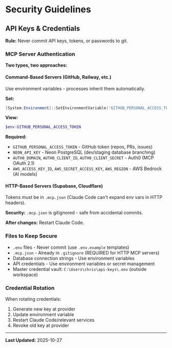 # Security Guidelines

## API Keys & Credentials

**Rule:** Never commit API keys, tokens, or passwords to git.

### MCP Server Authentication

**Two types, two approaches:**

#### Command-Based Servers (GitHub, Railway, etc.)
Use environment variables - processes inherit them automatically.

**Set:**
```powershell
[System.Environment]::SetEnvironmentVariable('GITHUB_PERSONAL_ACCESS_TOKEN', 'token', 'User')
```

**View:**
```powershell
$env:GITHUB_PERSONAL_ACCESS_TOKEN
```

**Required:**
- `GITHUB_PERSONAL_ACCESS_TOKEN` - GitHub token (repos, PRs, issues)
- `NEON_API_KEY` - Neon PostgreSQL (dev/staging database branching)
- `AUTH0_DOMAIN`, `AUTH0_CLIENT_ID`, `AUTH0_CLIENT_SECRET` - Auth0 (MCP OAuth 2.1)
- `AWS_ACCESS_KEY_ID`, `AWS_SECRET_ACCESS_KEY`, `AWS_REGION` - AWS Bedrock (AI models)

#### HTTP-Based Servers (Supabase, Cloudflare)
Tokens must be in `.mcp.json` (Claude Code can't expand env vars in HTTP headers).

**Security:** `.mcp.json` is gitignored - safe from accidental commits.

**After changes:** Restart Claude Code.

### Files to Keep Secure

- `.env` files - Never commit (use `.env.example` templates)
- `.mcp.json` - Already in `.gitignore` (REQUIRED for HTTP MCP servers)
- Database connection strings - Use environment variables
- API credentials - Use environment variables or secret management
- Master credential vault: `C:\Users\chris\api-keys\.env` (outside workspace)

### Credential Rotation

When rotating credentials:
1. Generate new key at provider
2. Update environment variable
3. Restart Claude Code/relevant services
4. Revoke old key at provider

---

**Last Updated:** 2025-10-27
